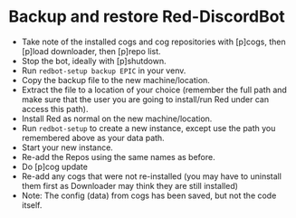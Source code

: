 # Backup and restore Red-DiscordBot

- Take note of the installed cogs and cog repositories with [p]cogs, then [p]load downloader, then [p]repo list.
- Stop the bot, ideally with [p]shutdown.
- Run ```redbot-setup backup EPIC``` in your venv.
- Copy the backup file to the new machine/location.
- Extract the file to a location of your choice (remember the full path and make sure that the user you are going to install/run Red under can access this path).
- Install Red as normal on the new machine/location.
- Run ```redbot-setup``` to create a new instance, except use the path you remembered above as your data path.
- Start your new instance.
- Re-add the Repos using the same names as before.
- Do [p]cog update
- Re-add any cogs that were not re-installed (you may have to uninstall them first as Downloader may think they are still installed)
- Note: The config (data) from cogs has been saved, but not the code itself.
